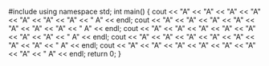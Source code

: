 #include <iostream>
using namespace std;
int main()
{
	cout << "A" << "A" << "A" << "A" << "A" << "A" << "A" << " A" << endl;
	cout << "A" << "A" << "A" << "A" << "A" << "A" << "A" << " A" << endl;
	cout << "A" << "A" << "A" << "A" << "A" << "A" << "A" << " A" << endl;
	cout << "A" << "A" << "A" << "A" << "A" << "A" << "A" << " A" << endl;
	cout << "A" << "A" << "A" << "A" << "A" << "A" << "A" << " A" << endl;
	return 0;
}
